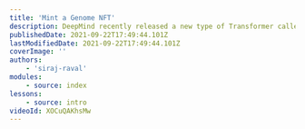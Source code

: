 ```yaml
---
title: 'Mint a Genome NFT'
description: DeepMind recently released a new type of Transformer called the Perceiver IO, which was able to achieve state of the art accuracy across multiple data types (text, images, point clouds, and more). In this episode of the AlphaCare series, I'll explain how Perceiver works, and how we used it to improve accuracy scores for Cardiac video data. The EchoNet dataset was recently made public by Stanford University, and it contains 10K privatized heart videos from patients. We'll also discuss why Transformer networks work so well, and how by using 2 key features (Cross attention & positional embeddings), the Perceiver improved on all variants of Transformers. Get hype!
publishedDate: 2021-09-22T17:49:44.101Z
lastModifiedDate: 2021-09-22T17:49:44.101Z
coverImage: ''
authors:
    - 'siraj-raval'
modules:
    - source: index
lessons:
    - source: intro
videoId: XOCuQAKhsMw
---
```

